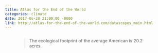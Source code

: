 ```yaml
---
title: Atlas for the End of the World
categories: climate
date: 2017-06-28 21:00:00 -0000
link: http://atlas-for-the-end-of-the-world.com/datascapes_main.html
---
```

<figure>
    <a href="http://atlas-for-the-end-of-the-world.com/datascapes_main.html"><img src="http://atlas-for-the-end-of-the-world.com/images/Datascapes/footprintA-red.png" alt="" /></a>
    <figcaption><blockquote>The ecological footprint of the average American is 20.2 acres.</blockquote></figcaption>
</figure>
<figure>
    <a href="http://atlas-for-the-end-of-the-world.com/datascapes/footprintB.html"><img src="http://atlas-for-the-end-of-the-world.com/images/Datascapes/Earth_for_10billion.png" alt="" /></a>
</figure>